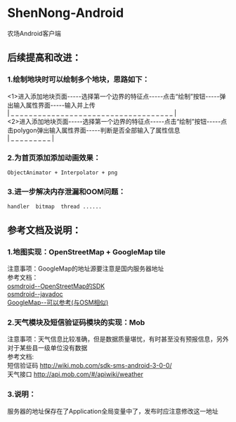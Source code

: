 # ShenNong-Android
农场Android客户端

## 后续提高和改进：

### 1.绘制地块时可以绘制多个地块，思路如下：
   <1>进入添加地块页面-----选择第一个边界的特征点-----点击“绘制”按钮-----弹出输入属性界面-----输入并上传 <br>
             | _ _ _ _ _ _ _ _ _ _ _ _ _ _ _ _ _ _ _ _ _ _ _ _ _ _ _ _ _ _ _ _ _ _ _ _ |
             <br>
   <2>进入添加地块页面-----选择第一个边界的特征点-----点击“绘制”按钮-----点击polygon弹出输入属性界面-----判断是否全部输入了属性信息<br>
                                 | _ _ _ _ _ _ _ _ _ |
                                 
### 2.为首页添加添加动画效果：
    ObjectAnimator + Interpolator + png
    
### 3.进一步解决内存泄漏和OOM问题：
    handler  bitmap  thread ......
    
## 参考文档及说明：

### 1.地图实现：OpenStreetMap + GoogleMap tile 
   注意事项：GoogleMap的地址源要注意是国内服务器地址<br>
   参考文档：<br>
   [osmdroid--OpenStreetMap的SDK](https://github.com/osmdroid/osmdroid)<br>
   [osmdroid--javadoc](http://osmdroid.github.io/osmdroid/javadoc.html)<br>
   [GoogleMap--可以参考(与OSM相似)](https://developers.google.cn/maps/)<br>

### 2.天气模块及短信验证码模块的实现：Mob
   注意事项：天气信息比较准确，但是数据质量堪忧，有时甚至没有预报信息，另外对于某些县一级单位没有数据<br>
   参考文档:<br>
   短信验证码  http://wiki.mob.com/sdk-sms-android-3-0-0/<br>
   天气接口    http://api.mob.com/#/apiwiki/weather<br>
   
### 3.说明：
   服务器的地址保存在了Application全局变量中了，发布时应注意修改这一地址
